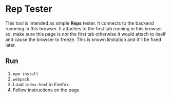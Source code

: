 Rep Tester
==========
This tool is intended as simple <b>Reps</b> tester. It connects to the backend
runnning in <i>this</i> browser. It attaches to the first tab running in this
browser so, make sure this page is <i>not</i> the first tab otherwise it
would attach to itself and cause the browser to freeze. This is known limitation
and it'll be fixed later.

Run
---
1. `npm install`
2. `webpack`
3. Load `index.html` in Firefox
4. Follow instructions on the page
